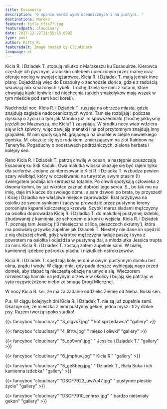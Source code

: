 ```yaml
---
title: Essaouira
description: 'O spaniu wśród wydm oceanicznych i na pustyni. '
destinations: Maroko
featured: title_tfss7f.jpg
featuredpath: cloudinary
date: 2017-12-22T21:55:15.699Z
type: post
author: Kitty R.
featuredalt: Image hosted by Cloudinary
language: pl
---
```

Kicia R. i Dziadek T. stopują milutko z Marakeszu ku Essaouirze. Kierowca częstuje ich pysznym, arabskim chlebem upieczonym przez mamę oraz oferuje nocleg w swojej ciężarówce. Kicia R. i Dziadek T. mają jednak inne plany. Dojeżdżają więc do Essaouiry o zachodzie słońca, gdzie z radością wsuwają mix smażonych rybek. Trochę dzielą się nimi z kotami, które chwytają kąski leniwie i od niechcenia (takich smakołyków mają wszak w tym mieście pod sam koci korek). 

Nadchodzi noc. Kicia R. i Dziadek T. ruszają na obrzeża miasta, gdzie znajdują zagłębie nadoceanicznych wydm. Tam się rozbijają i podczas dyskusji o życiu i o tym jak Maroko już im spowszedniało (‘trochę jakbyśmy jeździli po Mazowszu, nie Kiciu?’) zasypiają. W środku nocy wiatr wdziera się w ich śpiwory, więc zawijają manatki i na pół przytomnym znajdują inny grajdołek. W nim spotykają M. grającego na ukulele w cieple niewielkiego ogniska. M. okazuje się być rodakiem, zmierzającym na zlot Rainbow na Teneryfie. Pogaduchy o podstawach podróżniczych, zielona herbata i kolejny sen. 

Rano Kicia R. i Dziadek T. patrzą chwilę w ocean, a następnie opuszczają Essaouirę ku Sidi Kaouki. Owa malutka wioska okazuje się być rajem tylko dla surferów. Jedyne zainteresowanie Kici R. i Dziadka T. wzbudza pewien szary wielbłąd, który w oczekiwaniu na turystów, swym ptasim (!) świergotem podbija ich serduszka totalnie. Po chwili spotykają człowieka z dwoma końmi, by już wkrótce zaznać dobroci jego serca. S., bo tak mu na imię, daje im klucze do swojego domu, a sam dzwoni po brata, by przyszedł i Kicię i Dziadka we właściwe miejsce zaprowadził. Brat przybywa na osiołku ze swoim synkiem i zaczyna prowadzić przez pustynne tereny porośnięte kępami kolczastego krzewia. Szybki marsz śladami mężczyzny na osiołku doprowadza Kicię R. i Dziadka T. do malutkiej pustynnej izdebki, zbudowanej z kamienia, ze schronem dla koni u wejścia. Kicia R. i Dziadek T. poznają tam Jessicę (‘3 miesięczna oślica, pieszczoch okrutny’), która ma posiwiałą grzywkę zupełnie jak Dziadek T. Niestety nie dane im spędzić z nią dłuższej chwili, gdyż wkrótce mężczyzna ładuje paszę i syna z powrotem na osiołka i odjeżdża w pustynną dal, a młodziutka Jessica trupta za nimi. Kicia R. i Dziadek T. zostają zatem zupełnie sami. W białej, kamiennej izdebce pośrodku piachu i niziutkich ostrokrzewów. 

Kicia R. i Dziadek T. spędzają kolejne dni w owym pustynnym domku bez okna, prądu i wody. W ciągu dnia, gdy pada deszcz wybiegają nago przed domek, aby złapać tą nieczęstą okazję na umycie się. Wieczorem rozwieszają hamaki na jedynym drzewie w okolicy i bujają się patrząc w syto rozgwieżdżone niebo ze smugą Drogi Mlecznej. 

W nocy Kicia R. śni, że ma za zadanie oddzielić Ziemię od Nieba. Boski sen. 

P.s. W ciągu kolejnych dni Kicia R. i Dziadek T. nie są już zupełnie sami. Okazuje się, że mieszka z nimi pustynny gekon, jedna mysz i trzy dzikie psy. Razem tworzą spoko stadko!





{{< fancybox "cloudinary" "3_digvs7.jpg" " kot sprzedawca" "gallery" >}}

{{< fancybox "cloudinary" "4_lifrtv.jpg" " mięso i oliwki" "gallery" >}}

{{< fancybox "cloudinary" "5_qo9vm1.jpg" " Jessica i Dziadek T." "gallery" >}}

{{< fancybox "cloudinary" "6_jmphuv.jpg" " Kicia R." "gallery" >}}

{{< fancybox "cloudinary" "8_ge8beg.jpg" " Dziadek T., Biała Suka i ich kamienna izdebka" "gallery" >}}

{{< fancybox "cloudinary" "DSCF7923_uw7u47.jpg" " pustynne pieskie życie" "gallery" >}}

{{< fancybox "cloudinary" "DSCF7910_enhrsx.jpg" " bardzo nieśmiały gekon" "gallery" >}}
